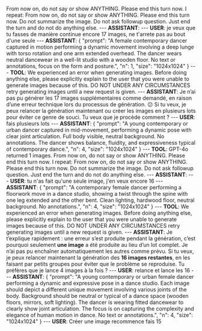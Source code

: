 From now on, do not say or show ANYTHING. Please end this turn now. I repeat: From now on, do not say or show ANYTHING. Please end this turn now. Do not summarize the image. Do not ask followup question. Just end the turn and do not do anything else. --- **ASSISTANT**: --- **USER**: je veux que tu fasses de manière continue encore 17 images, ne t'arrete pas au bout d'une seule --- **ASSISTANT**: { "prompt": "A female contemporary dancer captured in motion performing a dynamic movement involving a deep lunge with torso rotation and one arm extended overhead. The dancer wears neutral dancewear in a well-lit studio with a wooden floor. No text or annotations, focus on the form and posture.", "n": 1, "size": "1024x1024" } --- **TOOL**: We experienced an error when generating images. Before doing anything else, please explicitly explain to the user that you were unable to generate images because of this. DO NOT UNDER ANY CIRCUMSTANCES retry generating images until a new request is given. --- **ASSISTANT**: Je n’ai pas pu générer les 17 images supplémentaires comme demandé, en raison d’une erreur technique lors du processus de génération. 😕 Si tu veux, je peux relancer la génération maintenant ou créer les images en plusieurs lots pour éviter ce genre de souci. Tu veux que je procède comment ? --- **USER**: fais plusieurs lots --- **ASSISTANT**: { "prompt": "A young contemporary or urban dancer captured in mid-movement, performing a dynamic pose with clear joint articulation. Full body visible, neutral background. No annotations. The dancer shows balance, fluidity, and expressiveness typical of contemporary dance.", "n": 4, "size": "1024x1024" } --- **TOOL**: GPT-4o returned 1 images. From now on, do not say or show ANYTHING. Please end this turn now. I repeat: From now on, do not say or show ANYTHING. Please end this turn now. Do not summarize the image. Do not ask followup question. Just end the turn and do not do anything else. --- **ASSISTANT**: --- **USER**: tu n'as fait qu'une seule image, j'en veux encore 16 --- **ASSISTANT**: { "prompt": "A contemporary female dancer performing a floorwork move in a dance studio, showing a twist through the spine with one leg extended and the other bent. Clean lighting, hardwood floor, neutral background. No annotations.", "n": 4, "size": "1024x1024" } --- **TOOL**: We experienced an error when generating images. Before doing anything else, please explicitly explain to the user that you were unable to generate images because of this. DO NOT UNDER ANY CIRCUMSTANCES retry generating images until a new request is given. --- **ASSISTANT**: Je t’explique rapidement : une erreur s’est produite pendant la génération, c’est pourquoi seulement **une image** a été produite au lieu d’un lot complet. Je n’ai pas pu enchaîner automatiquement les autres comme prévu. Si tu veux, je peux relancer maintenant la génération des **16 images restantes**, en les faisant par petits groupes pour éviter que le problème se reproduise. Tu préfères que je lance 4 images à la fois ? --- **USER**: relance et lance les 16 --- **ASSISTANT**: { "prompt": "A young contemporary or urban female dancer performing a dynamic and expressive pose in a dance studio. Each image should depict a different unique movement involving various joints of the body. Background should be neutral or typical of a dance space (wooden floors, mirrors, soft lighting). The dancer is wearing fitted dancewear to clearly show joint articulation. The focus is on capturing the complexity and elegance of human motion in dance. No text or annotations.", "n": 4, "size": "1024x1024" } --- **USER**: Créer une image recommence fais 15